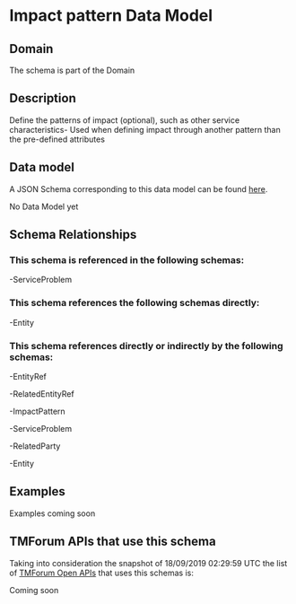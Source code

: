 # Impact pattern Data Model

## Domain

The  schema is part of the  Domain

## Description

Define the patterns of impact (optional), such as other service characteristics- Used when defining impact through another pattern than the pre-defined attributes

## Data model

A JSON Schema corresponding to this data model can be found
[here](https://github.com/tmforum-rand/schemas/blob/master/Service/ImpactPattern.schema.json).

No Data Model yet

## Schema Relationships

### This schema is referenced in the following schemas:

-ServiceProblem

### This schema references the following schemas directly:

-Entity

### This schema references directly or indirectly by the following schemas:

-EntityRef

-RelatedEntityRef

-ImpactPattern

-ServiceProblem

-RelatedParty

-Entity



## Examples

Examples coming soon

## TMForum APIs that use this schema

Taking into consideration the snapshot of 18/09/2019 02:29:59 UTC the list of [TMForum Open APIs](https://www.tmforum.org/open-apis/) that uses this schemas is:

Coming soon